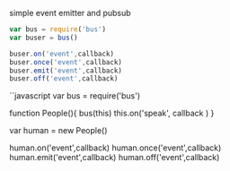 simple event emitter and pubsub

```javascript
var bus = require('bus')
var buser = bus()

buser.on('event',callback)
buser.once('event',callback)
buser.emit('event',callback)
buser.off('event',callback)

```



``javascript
var bus = require('bus')

function People(){
	bus(this)
	this.on('speak', callback )
}

var human = new People()

human.on('event',callback)
human.once('event',callback)
human.emit('event',callback)
human.off('event',callback)

```

